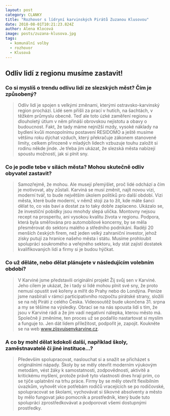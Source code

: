 ```yaml
---
layout: post
category: CLANKY
title: "Rozhovor s lídryní karvinských Pirátů Zuzanou Klusovou"
date: 2018-08-01T10:21:23.824Z
author: Alena Klocová
image: posts/zuzana-klusova.jpg
tags:
  - komunální volby
  - rozhovor
  - Klusová
---
```



## Odliv lidí z regionu musíme zastavit!

### Co si myslíš o trendu odlivu lidí ze slezských měst? Čím je způsobený?

> Odliv lidí je spojen s velkými změnami, kterými ostravsko-karvinský region prochází. Lidé sem přišli za prací v hutích, na šachtách, v těžkém průmyslu obecně. Teď ale toto úzké zaměření regionu a dlouholetý útlum v něm přináší obrovskou nejistotu a obavy o budoucnost. Fakt, že tady máme nejnižší mzdy, vysoké náklady na bydlení kvůli monopolnímu postavení RESIDOMO a ještě musíme většinu roku dýchat vzduch, který překračuje zákonem stanovené limity, celkem přirozeně v mladých lidech vzbuzuje touhu založit si rodinu někde jinde. Je třeba jim ukázat, že slezská města nabízejí spoustu možností, jak si plnit sny. 
 
### Co je podle tebe v silách města? Mohou skutečně odliv obyvatel zastavit? 

> Samozřejmě, že mohou. Ale musejí přemýšlet, proč lidé odchází a čím je motivovat, aby zůstali. Karviná se musí změnit, najít novou vizi, moderní tvář, to bude největším úkolem politiků pro další období. Vizi města, které bude moderní, v němž stojí za to žít, kde máte šanci dělat to, co vás baví a dostat za to taky dobře zaplaceno. Ukázalo se, že investiční pobídky jsou mnohdy slepá ulička. Montovny nejsou recept na prosperitu, ani vysokou kvalitu života v regionu. Podpora, která byla směřována pro automobilové koncerny, by se měla přesměrovat do sektoru malého a středního podnikání. Raději 20 menších českých firem, než jeden velký zahraniční investor, jehož zisky putují za hranice našeho  města i státu. Musíme prohloubit spolupráci soukromého a veřejného sektoru, kdy stát zajistí dostatek kvalifikovaných lidí a firmy si je budou hýčkat. 

### Co už děláte, nebo dělat plánujete v následujícím volebním období? 

> V Karviné jsme představili originální projekt Žij svůj sen v Karviné. Jeho cílem je ukázat, že i tady si lidé mohou plnit své sny, že proto nemusí opustit své kořeny a mířit do Prahy nebo do Londýna. Peníze jsme nasbírali v rámci participativního rozpočtu pirátské strany, složili se na něj Piráti z celého Česka. Videosoutěž bude ukončena 31. srpna  a my se těšíme na výsledky. Obrací se na nás spousta lidí s tím, že jsou v Karviné rádi a že jim vadí negativní nálepka, kterou město má. Společně ji změníme, ten proces už se podařilo nastartovat si myslím a funguje to. Jen dát lidem příležitost, podpořit je, zapojit. Koukněte se na web www.zijsvujsenvkarvine.cz. 
 
### A co by mohl dělat kdokoli další, například školy, zaměstnavatelé či jiné instituce...?

> Především spolupracovat, naslouchat si a snažit se přicházet s originálními nápady. Školy by se měly otevřít moderním výukovým metodám, vést žáky k samostatnosti, zodpovědnosti, aktivitě a kritickému myšlení, protože právě tyto vlastnosti dnes hrají prim, co se týče uplatnění na trhu práce.  Firmy by se měly otevřít flexibilním úvazkům, vyhovět více potřebám rodičů vracejících se po rodičovské, spolupracovat se školami, vychovávat si šikovné absolventy a město by mělo fungovat jako pomocník a prostředník, který bude tuto spolupráci zprostředkovávat a podporovat všemi dostupnými prostředky. 




